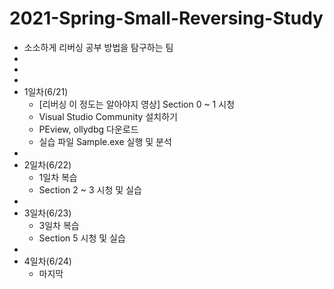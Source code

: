 # 2021-Spring-Small-Reversing-Study
- 소소하게 리버싱 공부 방법을 탐구하는 팀
-
-
-
- 1일차(6/21)
  - [리버싱 이 정도는 알아야지 영상] Section 0 ~ 1 시청
  - Visual Studio Community 설치하기 
  - PEview, ollydbg 다운로드
  - 실습 파일 Sample.exe 실행 및 분석
-
- 2일차(6/22)
  - 1일차 복습
  - Section 2 ~ 3 시청 및 실습
-
- 3일차(6/23)
  - 3일차 복습
  - Section 5 시청 및 실습
-
- 4일차(6/24)
  - 마지막 
